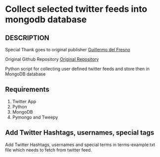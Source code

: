 # Collect selected twitter feeds into mongodb database

## DESCRIPTION

Special Thank goes to original publisher [Guillermo del Fresno](https://github.com/gdelfresno)

Original Github Repository [Original Repository](https://github.com/gdelfresno/twitterstream-to-mongodb)

Python script for collecting user defined twitter feeds and store then in MongoDB database

## Requirements

1. Twitter App 
2. Python
3. MongoDB
4. Pymongo and Tweepy 

## Add Twitter Hashtags, usernames, special tags

Add Twitter Hashtags, usernames and special terms in terms-example.txt file which needs to fetch from twitter feed.

